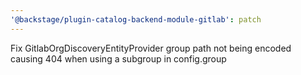 ```yaml
---
'@backstage/plugin-catalog-backend-module-gitlab': patch
---
```


Fix GitlabOrgDiscoveryEntityProvider group path not being encoded causing 404 when using a subgroup in config.group
